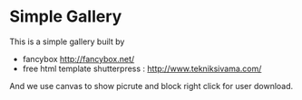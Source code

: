 Simple Gallery
===============

This is a simple gallery built by
  * fancybox  http://fancybox.net/
  * free html template shutterpress : http://www.tekniksivama.com/

And we use canvas to show picrute and block right click for user download.

